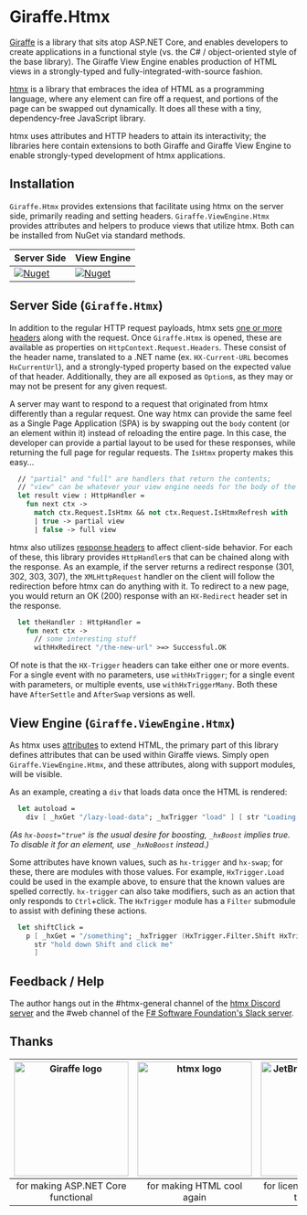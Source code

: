# Giraffe.Htmx

[Giraffe](https://giraffe.wiki) is a library that sits atop ASP.NET Core, and enables developers to create applications in a functional style (vs. the C# / object-oriented style of the base library). The Giraffe View Engine enables production of HTML views in a strongly-typed and fully-integrated-with-source fashion.

[htmx](https://htmx.org) is a library that embraces the idea of HTML as a programming language, where any element can fire off a request, and portions of the page can be swapped out dynamically. It does all these with a tiny, dependency-free JavaScript library.

htmx uses attributes and HTTP headers to attain its interactivity; the libraries here contain extensions to both Giraffe and Giraffe View Engine to enable strongly-typed development of htmx applications.

## Installation

`Giraffe.Htmx` provides extensions that facilitate using htmx on the server side, primarily reading and setting headers. `Giraffe.ViewEngine.Htmx` provides attributes and helpers to produce views that utilize htmx. Both can be installed from NuGet via standard methods.

| Server Side | View Engine |
|---|---|
|[![Nuget](https://img.shields.io/nuget/v/Giraffe.Htmx?style=plastic)](https://www.nuget.org/packages/Giraffe.Htmx/)|[![Nuget](https://img.shields.io/nuget/v/Giraffe.ViewEngine.Htmx?style=plastic)](https://www.nuget.org/packages/Giraffe.ViewEngine.Htmx/)|

## Server Side (`Giraffe.Htmx`)

In addition to the regular HTTP request payloads, htmx sets [one or more headers](https://htmx.org/docs/#request_headers) along with the request. Once `Giraffe.Htmx` is opened, these are available as properties on `HttpContext.Request.Headers`. These consist of the header name, translated to a .NET name (ex. `HX-Current-URL` becomes `HxCurrentUrl`), and a strongly-typed property based on the expected value of that header. Additionally, they are all exposed as `Option`s, as they may or may not be present for any given request.

A server may want to respond to a request that originated from htmx differently than a regular request. One way htmx can provide the same feel as a Single Page Application (SPA) is by swapping out the `body` content (or an element within it) instead of reloading the entire page. In this case, the developer can provide a partial layout to be used for these responses, while returning the full page for regular requests. The `IsHtmx` property makes this easy...

```fsharp
  // "partial" and "full" are handlers that return the contents;
  // "view" can be whatever your view engine needs for the body of the page
  let result view : HttpHandler =
    fun next ctx ->
      match ctx.Request.IsHtmx && not ctx.Request.IsHtmxRefresh with
      | true -> partial view
      | false -> full view
```

htmx also utilizes [response headers](https://htmx.org/docs/#response_headers) to affect client-side behavior. For each of these, this library provides `HttpHandler`s that can be chained along with the response. As an example, if the server returns a redirect response (301, 302, 303, 307), the `XMLHttpRequest` handler on the client will follow the redirection before htmx can do anything with it. To redirect to a new page, you would return an OK (200) response with an `HX-Redirect` header set in the response.

```fsharp
  let theHandler : HttpHandler =
    fun next ctx ->
      // some interesting stuff
      withHxRedirect "/the-new-url" >=> Successful.OK
```

Of note is that the `HX-Trigger` headers can take either one or more events. For a single event with no parameters, use `withHxTrigger`; for a single event with parameters, or multiple events, use `withHxTriggerMany`. Both these have `AfterSettle` and `AfterSwap` versions as well.

## View Engine (`Giraffe.ViewEngine.Htmx`)

As htmx uses [attributes](https://htmx.org/docs/#attributes) to extend HTML, the primary part of this library defines attributes that can be used within Giraffe views. Simply open `Giraffe.ViewEngine.Htmx`, and these attributes, along with support modules, will be visible.

As an example, creating a `div` that loads data once the HTML is rendered:

```fsharp
  let autoload =
    div [ _hxGet "/lazy-load-data"; _hxTrigger "load" ] [ str "Loading..." ]
```

_(As `hx-boost="true"` is the usual desire for boosting, `_hxBoost` implies true. To disable it for an element, use `_hxNoBoost` instead.)_

Some attributes have known values, such as `hx-trigger` and `hx-swap`; for these, there are modules with those values. For example, `HxTrigger.Load` could be used in the example above, to ensure that the known values are spelled correctly. `hx-trigger` can also take modifiers, such as an action that only responds to `Ctrl`+click. The `HxTrigger` module has a `Filter` submodule to assist with defining these actions.

```fsharp
  let shiftClick =
    p [ _hxGet = "/something"; _hxTrigger (HxTrigger.Filter.Shift HxTrigger.Click) ] [
      str "hold down Shift and click me"
      ]
```

## Feedback / Help

The author hangs out in the #htmx-general channel of the [htmx Discord server](https://htmx.org/discord) and the #web channel of the [F# Software Foundation's Slack server](https://fsharp.org/guides/slack/).

## Thanks
|[<img src="https://giraffe.wiki/giraffe.png" alt="Giraffe logo" width="200">](https://giraffe.wiki)|[<img src="https://bitbadger.solutions/htmx-black-transparent.svg" alt="htmx logo" width="200">](https://htmx.org)|[<img src="https://resources.jetbrains.com/storage/products/company/brand/logos/jb_beam.png" alt="JetBrains Logo (Main)" width="200">](https://jb.gg/OpenSource)|
| :---: | :---: | :---: |
|for making ASP.NET Core functional|for making HTML cool again|for licensing their tools to this project|

